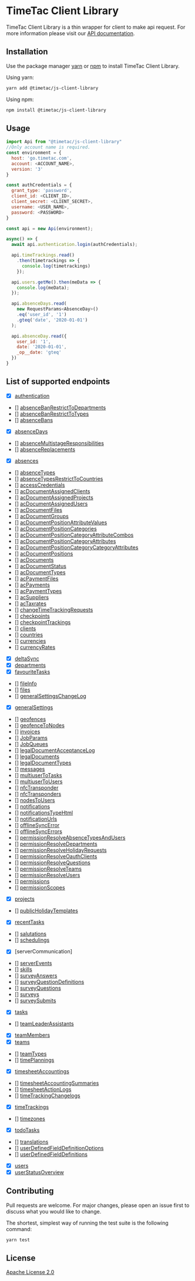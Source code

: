 # TimeTac Client Library

TimeTac Client Library is a thin wrapper for client to make api request. For more information please visit our [API documentation](https://api.timetac.com/).

## Installation

Use the package manager [yarn](https://classic.yarnpkg.com/en/docs/cli/link/) or [npm](https://www.npmjs.com/) to install TimeTac Client Library.

Using yarn:

```bash
yarn add @timetac/js-client-library
```

Using npm:

```bash
npm install @timetac/js-client-library
```

## Usage

```javascript
import Api from "@timetac/js-client-library"
//Only account name is required.
const environment = {
  host: 'go.timetac.com',
  account: <ACCOUNT_NAME>,
  version: '3'
}

const authCredentials = {
  grant_type: 'password',
  client_id: <CLIENT_ID>,
  client_secret: <CLIENT_SECRET>,
  username: <USER_NAME>,
  password: <PASSWORD>
}

const api = new Api(environment);

async() => {
  await api.authentication.login(authCredentials);

  api.timeTrackings.read()
    .then(timetrackings => {
      console.log(timetrackings)
    });

  api.users.getMe().then(meData => {
    console.log(meData);
  });

  api.absenceDays.read(
    new RequestParams<AbsenceDay>()
    .eq('user_id', '1')
    .gteq('date', '2020-01-01')
  );

  api.absenceDay.read({
    user_id: '1',
    date: '2020-01-01',
    _op__date: 'gteq'
  })
}
```

## List of supported endpoints

- [x] [authentication](https://api.timetac.com/doc/v3#tag/authentication)
- [] [absenceBanRestrictToDepartments](https://api.timetac.com/doc/v3#tag/absenceBanRestrictToDepartments)
- [] [absenceBanRestrictToTypes](https://api.timetac.com/doc/v3#tag/absenceBanRestrictToTypes)
- [] [absenceBans](https://api.timetac.com/doc/v3#tag/absenceBans)
- [x] [absenceDays](https://api.timetac.com/doc/v3#tag/absenceDays)
- [] [absenceMultistageResponsibilities](https://api.timetac.com/doc/v3#tag/absenceMultistageResponsibilities)
- [] [absenceReplacements](https://api.timetac.com/doc/v3#tag/absenceReplacements)
- [x] [absences](https://api.timetac.com/doc/v3#tag/absences)
- [] [absenceTypes](https://api.timetac.com/doc/v3#tag/absenceTypes)
- [] [absenceTypesRestrictToCountries](https://api.timetac.com/doc/v3#tag/absenceTypesRestrictToCountries)
- [] [accessCredentials](https://api.timetac.com/doc/v3#tag/accessCredentials)
- [] [acDocumentAssignedClients](https://api.timetac.com/doc/v3#tag/acDocumentAssignedClients)
- [] [acDocumentAssignedProjects](https://api.timetac.com/doc/v3#tag/acDocumentAssignedProjects)
- [] [acDocumentAssignedUsers](https://api.timetac.com/doc/v3#tag/acDocumentAssignedUsers)
- [] [acDocumentFiles](https://api.timetac.com/doc/v3#tag/acDocumentFiles)
- [] [acDocumentGroups](https://api.timetac.com/doc/v3#tag/acDocumentGroups)
- [] [acDocumentPositionAttributeValues](https://api.timetac.com/doc/v3#tag/acDocumentPositionAttributeValues)
- [] [acDocumentPositionCategories](https://api.timetac.com/doc/v3#tag/acDocumentPositionCategories)
- [] [acDocumentPositionCategoryAttributeCombos](https://api.timetac.com/doc/v3#tag/acDocumentPositionCategoryAttributeCombos)
- [] [acDocumentPositionCategoryAttributes](https://api.timetac.com/doc/v3#tag/acDocumentPositionCategoryAttributes)
- [] [acDocumentPositionCategoryCategoryAttributes](https://api.timetac.com/doc/v3#tag/acDocumentPositionCategoryCategoryAttributes)
- [] [acDocumentPositions](https://api.timetac.com/doc/v3#tag/acDocumentPositions)
- [] [acDocuments](https://api.timetac.com/doc/v3#tag/acDocuments)
- [] [acDocumentStatus](https://api.timetac.com/doc/v3#tag/acDocumentStatus)
- [] [acDocumentTypes](https://api.timetac.com/doc/v3#tag/acDocumentTypes)
- [] [acPaymentFiles](https://api.timetac.com/doc/v3#tag/acPaymentFiles)
- [] [acPayments](https://api.timetac.com/doc/v3#tag/acPayments)
- [] [acPaymentTypes](https://api.timetac.com/doc/v3#tag/acPaymentTypes)
- [] [acSuppliers](https://api.timetac.com/doc/v3#tag/acSuppliers)
- [] [acTaxrates](https://api.timetac.com/doc/v3#tag/acTaxrates)
- [] [changeTimeTrackingRequests](https://api.timetac.com/doc/v3#tag/changeTimeTrackingRequests)
- [] [checkpoints](https://api.timetac.com/doc/v3#tag/checkpoints)
- [] [checkpointTrackings](https://api.timetac.com/doc/v3#tag/checkpointTrackings)
- [] [clients](https://api.timetac.com/doc/v3#tag/clients)
- [] [countries](https://api.timetac.com/doc/v3#tag/countries)
- [] [currencies](https://api.timetac.com/doc/v3#tag/currencies)
- [] [currencyRates](https://api.timetac.com/doc/v3#tag/currencyRates)
- [x] [deltaSync](https://api.timetac.com/doc/v3#tag/deltaSync)
- [x] [departments](https://api.timetac.com/doc/v3#tag/departments)
- [x] [favouriteTasks](https://api.timetac.com/doc/v3#tag/favouriteTasks)
- [] [fileInfo](https://api.timetac.com/doc/v3#tag/fileInfo)
- [] [files](https://api.timetac.com/doc/v3#tag/files)
- [] [generalSettingsChangeLog](https://api.timetac.com/doc/v3#tag/generalSettingsChangeLog)
- [x] [generalSettings](https://api.timetac.com/doc/v3#tag/generalSettings)
- [] [geofences](https://api.timetac.com/doc/v3#tag/geofences)
- [] [geofenceToNodes](https://api.timetac.com/doc/v3#tag/geofenceToNodes)
- [] [invoices](https://api.timetac.com/doc/v3#tag/invoices)
- [] [JobParams](https://api.timetac.com/doc/v3#tag/JobParams)
- [] [JobQueues](https://api.timetac.com/doc/v3#tag/JobQueues)
- [] [legalDocumentAcceptanceLog](https://api.timetac.com/doc/v3#tag/legalDocumentAcceptanceLog)
- [] [legalDocuments](https://api.timetac.com/doc/v3#tag/legalDocuments)
- [] [legalDocumentTypes](https://api.timetac.com/doc/v3#tag/legalDocumentTypes)
- [] [messages](https://api.timetac.com/doc/v3#tag/messages)
- [] [multiuserToTasks](https://api.timetac.com/doc/v3#tag/multiuserToTasks)
- [] [multiuserToUsers](https://api.timetac.com/doc/v3#tag/multiuserToUsers)
- [] [nfcTransponder](https://api.timetac.com/doc/v3#tag/nfcTransponder)
- [] [nfcTransponders](https://api.timetac.com/doc/v3#tag/nfcTransponders)
- [] [nodesToUsers](https://api.timetac.com/doc/v3#tag/nodesToUsers)
- [] [notifications](https://api.timetac.com/doc/v3#tag/notifications)
- [] [notificationsTypeHtml](https://api.timetac.com/doc/v3#tag/notificationsTypeHtml)
- [] [notificationUrls](https://api.timetac.com/doc/v3#tag/notificationUrls)
- [] [offlineSyncError](https://api.timetac.com/doc/v3#tag/offlineSyncError)
- [] [offlineSyncErrors](https://api.timetac.com/doc/v3#tag/offlineSyncErrors)
- [] [permissionResolveAbsenceTypesAndUsers](https://api.timetac.com/doc/v3#tag/permissionResolveAbsenceTypesAndUsers)
- [] [permissionResolveDepartments](https://api.timetac.com/doc/v3#tag/permissionResolveDepartments)
- [] [permissionResolveHolidayRequests](https://api.timetac.com/doc/v3#tag/permissionResolveHolidayRequests)
- [] [permissionResolveOauthClients](https://api.timetac.com/doc/v3#tag/permissionResolveOauthClients)
- [] [permissionResolveQuestions](https://api.timetac.com/doc/v3#tag/permissionResolveQuestions)
- [] [permissionResolveTeams](https://api.timetac.com/doc/v3#tag/permissionResolveTeams)
- [] [permissionResolveUsers](https://api.timetac.com/doc/v3#tag/permissionResolveUsers)
- [] [permissions](https://api.timetac.com/doc/v3#tag/permissions)
- [] [permissionScopes](https://api.timetac.com/doc/v3#tag/permissionScopes)
- [x] [projects](https://api.timetac.com/doc/v3#tag/projects)
- [] [publicHolidayTemplates](https://api.timetac.com/doc/v3#tag/PublicHolidayTemplates)
- [x] [recentTasks](https://api.timetac.com/doc/v3#tag/recentTasks)
- [] [salutations](https://api.timetac.com/doc/v3#tag/salutations)
- [] [schedulings](https://api.timetac.com/doc/v3#tag/schedulings)
- [x] [serverCommunication]
- [] [serverEvents](https://api.timetac.com/doc/v3#tag/serverEvents)
- [] [skills](https://api.timetac.com/doc/v3#tag/skills)
- [] [surveyAnswers](https://api.timetac.com/doc/v3#tag/surveyAnswers)
- [] [surveyQuestionDefinitions](https://api.timetac.com/doc/v3#tag/surveyQuestionDefinitions)
- [] [surveyQuestions](https://api.timetac.com/doc/v3#tag/surveyQuestions)
- [] [surveys](https://api.timetac.com/doc/v3#tag/surveys)
- [] [surveySubmits](https://api.timetac.com/doc/v3#tag/surveySubmits)
- [x] [tasks](https://api.timetac.com/doc/v3#tag/tasks)
- [] [teamLeaderAssistants](https://api.timetac.com/doc/v3#tag/teamLeaderAssistants)
- [x] [teamMembers](https://api.timetac.com/doc/v3#tag/teamMembers)
- [x] [teams](https://api.timetac.com/doc/v3#tag/teams)
- [] [teamTypes](https://api.timetac.com/doc/v3#tag/teamTypes)
- [] [timePlannings](https://api.timetac.com/doc/v3#tag/timePlannings)
- [x] [timesheetAccountings](https://api.timetac.com/doc/v3#tag/timesheetAccountings)
- [] [timesheetAccountingSummaries](https://api.timetac.com/doc/v3#tag/timesheetAccountingSummaries)
- [] [timesheetActionLogs](https://api.timetac.com/doc/v3#tag/timesheetActionLogs)
- [] [timeTrackingChangelogs](https://api.timetac.com/doc/v3#tag/timeTrackingChangelogs)
- [x] [timeTrackings](https://api.timetac.com/doc/v3#tag/timeTrackings)
- [] [timezones](https://api.timetac.com/doc/v3#tag/timezones)
- [x] [todoTasks](https://api.timetac.com/doc/v3#tag/todoTasks)
- [] [translations](https://api.timetac.com/doc/v3#tag/translations)
- [] [userDefinedFieldDefinitionOptions](https://api.timetac.com/doc/v3#tag/userDefinedFieldDefinitionOptions)
- [] [userDefinedFieldDefinitions](https://api.timetac.com/doc/v3#tag/userDefinedFieldDefinitions)
- [x] [users](https://api.timetac.com/doc/v3#tag/users)
- [x] [userStatusOverview](https://api.timetac.com/doc/v3#tag/userStatusOverview)

## Contributing

Pull requests are welcome. For major changes, please open an issue first to discuss what you would like to change.

The shortest, simplest way of running the test suite is the following command:

```bash
yarn test
```

## License

[Apache License 2.0](https://choosealicense.com/licenses/apache-2.0/)

